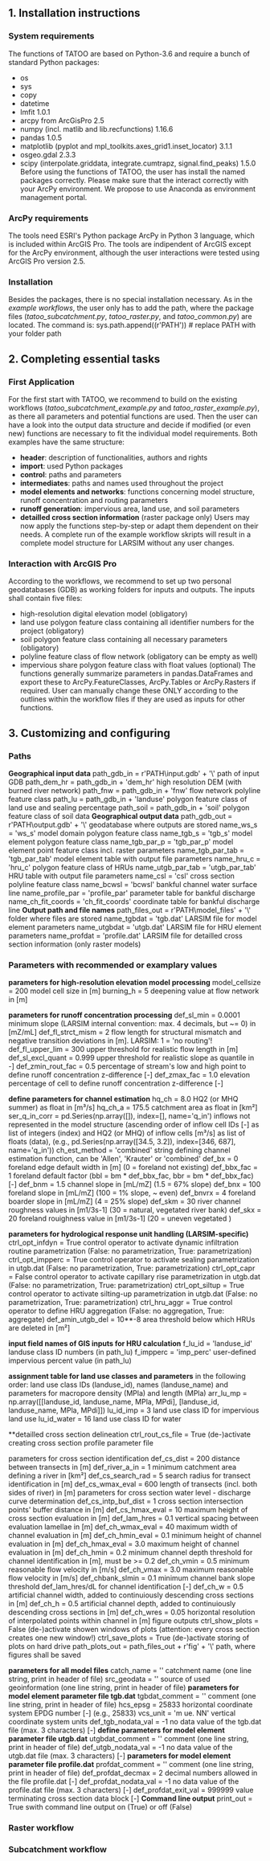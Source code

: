 ## 1. Installation instructions

### System requirements
The functions of TATOO are based on Python-3.6 and require a bunch of standard Python packages:
* os
* sys
* copy
* datetime
* lmfit 1.0.1
* arcpy from ArcGisPro 2.5
* numpy (incl. matlib and lib.recfunctions) 1.16.6
* pandas 1.0.5
* matplotlib (pyplot and mpl_toolkits.axes_grid1.inset_locator) 3.1.1
* osgeo.gdal 2.3.3
* scipy (interpolate.griddata, integrate.cumtrapz, signal.find_peaks) 1.5.0
Before using the functions of TATOO, the user has install the named packages correctly. Please make sure that the interact correctly with your ArcPy environment. We propose to use Anaconda as environment management portal. 

### ArcPy requirements
The tools need ESRI's Python package ArcPy in Python 3 language, which is included within ArcGIS Pro. The tools are indipendent of ArcGIS except for the ArcPy environment, although the user interactions were tested using ArcGIS Pro version 2.5. 

### Installation
Besides the packages, there is no special installation necessary. As in the _example workflows_, the user only has to add the path, where the package files (_tatoo_subcatchment.py_, _tatoo_raster.py_, and _tatoo_common.py_) are located. The command is:
sys.path.append((r'PATH')) # replace PATH with your folder path

## 2. Completing essential tasks

### First Application
For the first start with TATOO, we recommend to build on the existing workflows (_tatoo_subcatchment_example.py_ and _tatoo_raster_example.py_), as there all parameters and potential functions are used. Then the user can have a look into the output data structure and decide if modified (or even new) functions are necessary to fit the individual model requirements. Both examples have the same structure:
* **header**: description of functionalities, authors and rights
* **import**: used Python packages
* **control**: paths and parameters
* **intermediates**: paths and names used throughout the project
* **model elements and networks**: functions concerning model structure, runoff concentration and routing parameters
* **runoff generation**: impervious area, land use, and soil parameters
* **detailled cross section information** (raster package only)
Users may now apply the functions step-by-step or adapt them dependent on their needs. A complete run of the example workflow skripts will result in a complete model structure for LARSIM without any user changes.

### Interaction with ArcGIS Pro
According to the workflows, we recommend to set up two personal geodatabases (GDB) as working folders for inputs and outputs. The inputs shall contain five files:
* high-resolution digital elevation model (obligatory)
* land use polygon feature class containing all identifier numbers for the project (obligatory)
* soil polygon feature class containing all necessary parameters (obligatory)
* polyline feature class of flow network (obligatory can be empty as well)
* impervious share polygon feature class with float values (optional)
The functions generally summarize parameters in pandas.DataFrames and export these to ArcPy.FeatureClasses, ArcPy.Tables or ArcPy.Rasters if required. User can manually change these ONLY according to the outlines within the workflow files if they are used as inputs for other functions.

## 3. Customizing and configuring

### Paths

**Geographical input data**
path_gdb_in        = r'PATH\input.gdb' + '\\'   path of input GDB
path_dem_hr        = path_gdb_in + 'dem_hr'     high resolution DEM (with burned river network)
path_fnw           = path_gdb_in + 'fnw'        flow network polyline feature class
path_lu            = path_gdb_in + 'landuse'    polygon feature class of land use and sealing percentage
path_soil          = path_gdb_in + 'soil'       polygon feature class of soil data
**Geographical output data**
path_gdb_out       = r'PATH\output.gdb' + '\\'  geodatabase where outputs are stored
name_ws_s          = 'ws_s'                     model domain polygon feature class
name_tgb_s         = 'tgb_s'                    model element polygon feature class
name_tgb_par_p     = 'tgb_par_p'                model element point feature class incl. raster parameters
name_tgb_par_tab   = 'tgb_par_tab'              model element table with output file parameters
name_hru_c         = 'hru_c'                    polygon feature class of HRUs
name_utgb_par_tab  = 'utgb_par_tab'             HRU table with output file parameters
name_csl           = 'csl'                      cross section polyline feature class
name_bcwsl         = 'bcwsl'                    bankful channel water surface line
name_profile_par   = 'profile_par'              parameter table for bankful discharge
name_ch_fit_coords = 'ch_fit_coords'            coordinate table for bankful discharge line
**Output path and file names**
path_files_out     = r'PATH\model_files' + '\\' folder where files are stored
name_tgbdat        = 'tgb.dat'                  LARSIM file for model element parameters
name_utgbdat       = 'utgb.dat'                 LARSIM file for HRU element parameters
name_profdat       = 'profile.dat'              LARSIM file for detailled cross section information (only raster models)

### Parameters with recommended or examplary values

**parameters for high-resolution elevation model processing**
model_cellsize     = 200                        model cell size in [m]
burning_h          =   5                        deepening value at flow network in [m]

**parameters for runoff concentration processing**
def_sl_min         =   0.0001                   minimum slope (LARSIM internal convention: max. 4 decimals, but ~= 0) in [mZ/mL]
def_fl_strct_mism  =   2                        flow length for structural mismatch and negative transition deviations in [m]. LARSIM: 1 = 'no routing'!
def_fl_upper_lim   = 300                        upper threshold for realistic flow length in [m]
def_sl_excl_quant  =   0.999                    upper threshold for realistic slope as quantile in -]
def_zmin_rout_fac  =   0.5                      percentage of stream's low and high point to define runoff concentration z-difference [-]
def_zmax_fac       =   1.0                      elevation percentage of cell to define runoff concentration z-difference [-]

**define parameters for channel estimation**
hq_ch              =   8.0                      HQ2 (or MHQ summer) as float in [m³/s]
hq_ch_a            = 175.5                      catchment area as float in [km²]
ser_q_in_corr      = pd.Series(np.array([]), index=[], name='q_in')   inflows not represented in the model structure (ascending order of inflow cell IDs [-] as list of integers (index) and HQ2 (or MHQ) of inflow cells [m³/s] as list of floats (data), (e.g., pd.Series(np.array([34.5, 3.2]), index=[346, 687], name='q_in'))
ch_est_method      = 'combined'                 string defining channel estimation function, can be 'Allen', 'Krauter' or 'combined'
def_bx             =   0                        foreland edge default width in [m] (0 = foreland not existing)
def_bbx_fac        =   1                        foreland default factor (bbl = bm * def_bbx_fac, bbr = bm * def_bbx_fac) [-]
def_bnm            =   1.5                      channel slope in [mL/mZ] (1.5 = 67% slope)
def_bnx            = 100                        foreland slope in [mL/mZ] (100 = 1% slope, ~ even)
def_bnvrx          =   4                        foreland boarder slope in [mL/mZ] (4 = 25% slope)
def_skm            =  30                        river channel roughness values in [m1/3s-1] (30 = natural, vegetated river bank)
def_skx            =  20                        foreland rouighness value in [m1/3s-1] (20 = uneven vegetated )

**parameters for hydrological response unit handling (LARSIM-specific)**
ctrl_opt_infdyn    = True     control operator to activate dynamic infiltration routine parametrization (False: no parametrization, True: parametrization)
ctrl_opt_impperc   = True     control operator to activate sealing parametrization in utgb.dat (False: no parametrization, True: parametrization)
ctrl_opt_capr      = False    control operator to activate capillary rise parametrization in utgb.dat (False: no parametrization, True: parametrization)
ctrl_opt_siltup    = True     control operator to activate silting-up parametrization in utgb.dat (False: no parametrization, True: parametrization)
ctrl_hru_aggr      = True     control operator to define HRU aggregation (False: no aggregation, True: aggregate)
def_amin_utgb_del  = 10**-8   area threshold below which HRUs are deleted in [m²]

**input field names of GIS inputs for HRU calculation**
f_lu_id            = 'landuse_id' landuse class ID numbers (in path_lu)
f_impperc          = 'imp_perc'   user-defined impervious percent value (in path_lu)

**assignment table for land use classes and parameters**
in the following order: land use class IDs (landuse_id), names (landuse_name) and parameters for macropore density (MPla) and length (MPla)
arr_lu_mp              = np.array([[landuse_id, landuse_name, MPla, MPdi],
                                   [landuse_id, landuse_name, MPla, MPdi]])
lu_id_imp              =   3    land use class ID for impervious land use
lu_id_water            =  16    land use class ID for water

**detailled cross section delineation
ctrl_rout_cs_file      = True   (de-)activate creating cross section profile parameter file

parameters for cross section identification
def_cs_dist            = 200    distance between transects in [m]
def_river_a_in         =   1    minimum catchment area defining a river in [km²]
def_cs_search_rad      =   5    search radius for transect identification in [m]
def_cs_wmax_eval       = 600    length of transects (incl. both sides of river) in [m]
parameters for cross section water level - discharge curve determination
def_cs_intp_buf_dist   =   1    cross section intersection points' buffer distance in [m]
def_cs_hmax_eval       =  10    maximum height of cross section evaluation in [m]
def_lam_hres           =   0.1  vertical spacing between evaluation lamellae in [m]
def_ch_wmax_eval       =  40    maximum width of channel evaluation in [m]
def_ch_hmin_eval       =   0.1  minimum height of channel evaluation in [m]
def_ch_hmax_eval       =   3.0  maximum height of channel evaluation in [m]
def_ch_hmin            =   0.2  minimum channel depth threshold for channel identification in [m], must be >= 0.2
def_ch_vmin            =   0.5  minimum reasonable flow velocity in [m/s]
def_ch_vmax            =   3.0  maximum reasonable flow velocity in [m/s]
def_chbank_slmin       =   0.1  minimum channel bank slope threshold def_lam_hres/dL for channel identification [-]
def_ch_w               =   0.5  artificial channel width, added to continuiously descending cross sections in [m]
def_ch_h               =   0.5  artificial channel depth, added to continuiously descending cross sections in [m]
def_ch_wres            =   0.05 horizontal resolution of interpolated points within channel in [m]
figure outputs
ctrl_show_plots        = False  (de-)activate showen windows of plots (attention: every cross section creates one new window!)
ctrl_save_plots        = True   (de-)activate storing of plots on hard drive
path_plots_out         = path_files_out + r'fig' + '\\' path, where figures shall be saved

**parameters for all model files**
catch_name             = ''                            catchment name (one line string, print in header of file)
src_geodata            = ''  source of used geoinformation (one line string, print in header of file)
**parameters for model element parameter file tgb.dat**
tgbdat_comment         = ''          comment (one line string, print in header of file)
hcs_epsg               = 25833       horizontal coordinate system EPDG number [-] (e.g., 25833)
vcs_unit               = 'm ue. NN'  vertical coordinate system units
def_tgb_nodata_val     =    -1       no data value of the tgb.dat file (max. 3 characters) [-]
**define parameters for model element parameter file utgb.dat**
utgbdat_comment        = ''          comment (one line string, print in header of file)
def_utgb_nodata_val    =    -1       no data value of the utgb.dat file (max. 3 characters) [-]
**parameters for model element parameter file profile.dat**
profdat_comment        = ''          comment (one line string, print in header of file)
def_profdat_decmax     =      2      decimal numbers allowed in the file profile.dat [-]
def_profdat_nodata_val =     -1      no data value of the profile.dat file (max. 3 characters) [-]
def_profdat_exit_val   = 999999      value terminating cross section data block [-]
**Command line output**
print_out              = True  swith command line output on (True) or off (False)

### Raster workflow

### Subcatchment workflow
